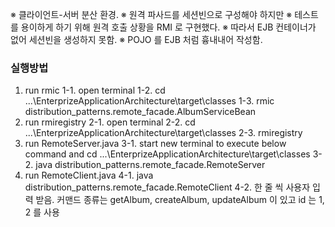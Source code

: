 ※ 클라이언트-서버 분산 환경.
※ 원격 파사드를 세션빈으로 구성해야 하지만
※ 테스트를 용이하게 하기 위해 원격 호출 상황을 RMI 로 구현했다.
※ 따라서 EJB 컨테이너가 없어 세션빈을 생성하지 못함.
※ POJO 를 EJB 처럼 흉내내어 작성함.
<br/>
### 실행방법
1. run rmic
  1-1. open terminal
  1-2. cd ...\EnterprizeApplicationArchitecture\target\classes
  1-3. rmic distribution_patterns.remote_facade.AlbumServiceBean
2. run rmiregistry
  2-1. open terminal
  2-2. cd ...\EnterprizeApplicationArchitecture\target\classes
  2-3. rmiregistry
3. run RemoteServer.java
  3-1. start new terminal to execute below command and cd ...\EnterprizeApplicationArchitecture\target\classes
  3-2. java distribution_patterns.remote_facade.RemoteServer
4. run RemoteClient.java
  4-1. java distribution_patterns.remote_facade.RemoteClient
  4-2. 한 줄 씩 사용자 입력 받음. 커맨드 종류는 getAlbum, createAlbum, updateAlbum 이 있고
   id 는 1, 2 를 사용






